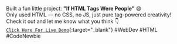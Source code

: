 Built a fun little project: **"If HTML Tags Were People"** 😄  
Only used HTML — no CSS, no JS, just pure tag-powered creativity!  
Check it out and let me know what you think 👇  
[`Click Here For Live Demo`](https://devxsameer.github.io/basic-projects/Project1){:target="_blank"} 
#WebDev #HTML #CodeNewbie

